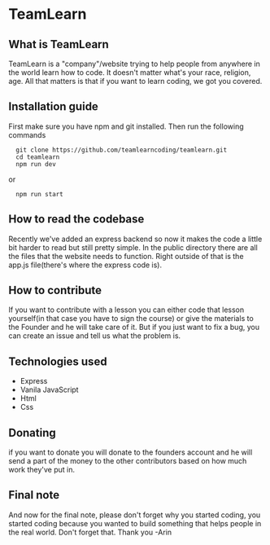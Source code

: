 # TeamLearn


 ## What is TeamLearn

 TeamLearn is a "company"/website trying to help people from anywhere in the world learn how to code. It doesn't matter what's your race, religion, age. All that matters
is that if you want to learn coding, we got you covered.

 ## Installation guide
   First make sure you have npm and git installed. Then run the following commands
      

      git clone https://github.com/teamlearncoding/teamlearn.git
      cd teamlearn
      npm run dev

   or

      npm run start

 ## How to read the codebase
  Recently we've added an express backend so now it makes the code a little bit harder to read but still pretty simple. In the public directory there are all the
files that the website needs to function. Right outside of that is the app.js file(there's where the express code is). 

 ## How to contribute
  If you want to contribute with a lesson you can either code that lesson yourself(in that case you have to sign the course) or give the materials to the Founder and he will take care of it. But if you just want to fix a bug, you can create an issue and tell us what the problem is.

 ## Technologies used
  * Express
  * Vanila JavaScript
  * Html
  * Css


 ## Donating
  if you want to donate you will donate to the founders account and he will send a part of the money to the other contributors based on how much work they've put in.


 ## Final note
   And now for the final note, please don't forget why you started coding, you started coding because you wanted to build something that helps people in the real world. Don't forget that. Thank you -Arin
